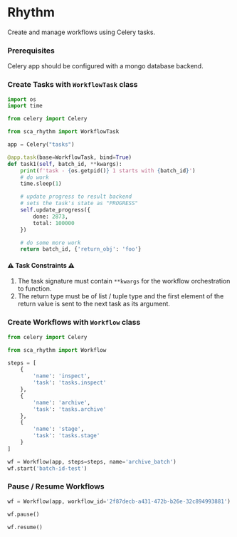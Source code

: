# Rhythm
Create and manage workflows using Celery tasks.

### Prerequisites

Celery app should be configured with a mongo database backend.

### Create Tasks with `WorkflowTask` class

```python
import os
import time

from celery import Celery

from sca_rhythm import WorkflowTask

app = Celery("tasks")

@app.task(base=WorkflowTask, bind=True)
def task1(self, batch_id, **kwargs):
    print(f'task - {os.getpid()} 1 starts with {batch_id}')
    # do work
    time.sleep(1)

    # update progress to result backend
    # sets the task's state as "PROGRESS"
    self.update_progress({
        done: 2873,
        total: 100000
    })

    # do some more work
    return batch_id, {'return_obj': 'foo'}
```
#### :warning: Task Constraints :warning:
1. The task signature must contain `**kwargs` for the workflow orchestration to function.
2. The return type must be of list / tuple type and the first element of the return value is sent to the next task as its argument.

### Create Workflows with `Workflow` class

```python
from celery import Celery

from sca_rhythm import Workflow

steps = [
    {
        'name': 'inspect',
        'task': 'tasks.inspect'
    },
    {
        'name': 'archive',
        'task': 'tasks.archive'
    },
    {
        'name': 'stage',
        'task': 'tasks.stage'
    }
]

wf = Workflow(app, steps=steps, name='archive_batch')
wf.start('batch-id-test')
```

### Pause / Resume Workflows

```python
wf = Workflow(app, workflow_id='2f87decb-a431-472b-b26e-32c894993881')

wf.pause()

wf.resume()
```
